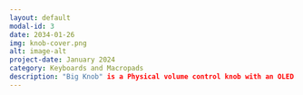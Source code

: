 ```yaml
---
layout: default
modal-id: 3
date: 2034-01-26
img: knob-cover.png
alt: image-alt
project-date: January 2024
category: Keyboards and Macropads
description: "Big Knob" is a Physical volume control knob with an OLED Screen. Utilizing a 3D Printed case and running on a SEEED XIAO RP2040. The screen is mostly cosmetic, displaying a matrix style animation during inactivity and providing realtime feedback about the input being sent to the PC. The software is publically availible on Github alongside the printing and design files. There is also a complete guide for creating your own Big Knob availiable on the Projects Github Page. ttps://github.com/potatoworld/BigKnob
---
```

